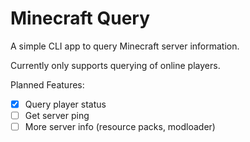 # Minecraft Query

A simple CLI app to query Minecraft server information.

Currently only supports querying of online players.

Planned Features:
- [x] Query player status
- [ ] Get server ping
- [ ] More server info (resource packs, modloader)
